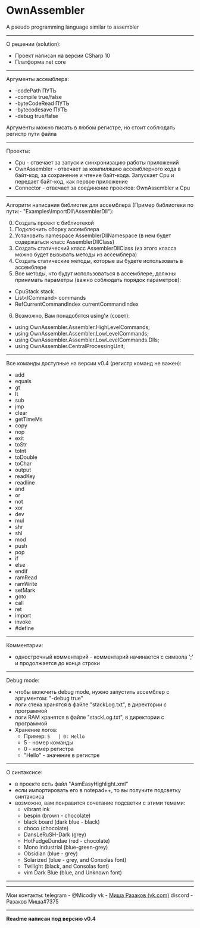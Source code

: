 



# OwnAssembler
A pseudo programming language similar to assembler

---
О решении (solution):
- Проект написан на версии CSharp 10
- Платформа net core

---
Аргументы ассемблера:
- -codePath 	ПУТЬ
- -compile 		true/false
- -byteCodeRead ПУТЬ
- -bytecodesave ПУТЬ
- -debug 		true/false

Аргументы можно писать в любом регистре, но стоит соблюдать регистр пути файла

---
Проекты:
- Cpu - отвечает за запуск и синхронизацию работы приложений
- OwnAssembler - отвечает за компиляцию ассемблерного кода в байт-код, за сохранение и чтение байт-кода. Запускает Cpu и передает байт-код, как первое приложение 
- Connector - отвечает за соединение проектов: OwnAssembler и Cpu

---
Алгоритм написания библиотек для ассемблера (Пример библиотеки по пути:- "Examples\ImportDll\AssemblerDll"):

0. Создать проект с библиотекой
1. Подключить сборку ассемблера
2. Установить namespace AssemblerDllNamespace (в нем будет содержаться класс AssemblerDllClass)
3. Создать статический класс AssemblerDllClass (из этого класса можно будет вызывать методы из ассемблера)
4. Создать статические методы, которые вы будете использовать в ассемблере
5. Все методы, что будут использоваться в ассемблере, должны принимать параметры (важно соблюдать порядок параметров): 
- CpuStack stack
- List\<ICommand\> commands
- RefCurrentCommandIndex currentCommandIndex
6. Возможно, Вам понадобятся using'и (совет):
- using OwnAssembler.Assembler.HighLevelCommands;
- using OwnAssembler.Assembler.LowLevelCommands;
- using OwnAssembler.Assembler.LowLevelCommands.Dlls;
- using OwnAssembler.CentralProcessingUnit;

---
Все команды доступные на версии v0.4 (регистр команд не важен):
- add
- equals
- gt
- lt
- sub
- jmp
- clear
- getTimeMs
- copy
- nop
- exit
- toStr
- toInt
- toDouble
- toChar
- output
- readKey
- readline
- and
- or
- not
- xor
- dev
- mul
- shr
- shl
- mod
- push
- pop
- if
- else
- endif
- ramRead
- ramWrite
- setMark
- goto
- call
- ret
- import
- invoke
- #define

---
Комментарии:
- однострочный комментарий - комментарий начинается с символа ';' и продолжается до конца строки

---
Debug mode:
- чтобы включить debug mode, нужно запустить ассемблер с аргументом:  "-debug true"
- логи стека хранятся в файле "stackLog.txt", в директории с программой
- логи RAM хранятся в файле "stackLog.txt", в директории с программой
- Хранение логов:
	 - Пример: `5   | 0: Hello`
	 - 5 - номер команды
	 - 0 - номер регистра
	 - "Hello" - значение в регистре

---
О синтаксисе:
- в проекте есть файл "AsmEasyHighlight.xml"
- если импортировать его в notepad++, то вы получите подсветку синтаксиса
- возможно, вам понравится сочетание подсветки с этими темами:
  - vibrant ink
  - bespin (brown - chocolate)
  - black board (dark blue - black)
  - choco (chocolate)
  - DansLeRuSH-Dark (grey)
  - HotFudgeDundae (red - chocolate)
  - Mono Industrial (blue-green-grey)
  - Obsidian (blue - grey)
  - Solarized (blue - grey, and Consolas font)
  - Twilight (black, and Consolas font)
  - vim Dark Blue (blue, and Unknown font)
---

---
Мои контакты:
telegram - @Micodiy
vk - [Миша Разаков (vk.com)](https://vk.com/misha13022008)
discord - Разаков Миша#7375

---
**Readme написан под версию v0.4**
